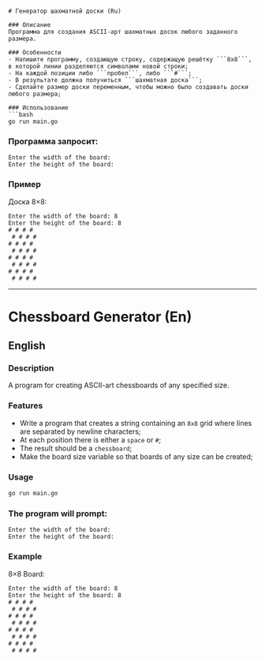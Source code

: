 ``` Домашнее задание OTUS-Go

# Генератор шахматной доски (Ru)

### Описание
Программа для создания ASCII-арт шахматных досок любого заданного размера.

### Особенности
- Напишите программу, создающую строку, содержащую решётку ```8х8```, в которой линии разделяются символами новой строки;
- На каждой позиции либо ```пробел```, либо ```#```;
- В результате должна получиться ```шахматная доска```;
- Сделайте размер доски переменным, чтобы можно было создавать доски любого размера;

### Использование
```bash
go run main.go
```

### Программа запросит:
```
Enter the width of the board:
Enter the height of the board:
```

### Пример
Доска 8×8:
```
Enter the width of the board: 8
Enter the height of the board: 8
# # # # 
 # # # #
# # # # 
 # # # #
# # # # 
 # # # #
# # # # 
 # # # #
```
---
# Chessboard Generator (En)

## English

### Description
A program for creating ASCII-art chessboards of any specified size.

### Features
- Write a program that creates a string containing an ```8x8``` grid where lines are separated by newline characters;
- At each position there is either a ```space``` or ```#```;
- The result should be a ```chessboard```;
- Make the board size variable so that boards of any size can be created;

### Usage
```bash
go run main.go
```

### The program will prompt:
```
Enter the width of the board:
Enter the height of the board:
```

### Example
8×8 Board:
```
Enter the width of the board: 8
Enter the height of the board: 8
# # # # 
 # # # #
# # # # 
 # # # #
# # # # 
 # # # #
# # # # 
 # # # #
```